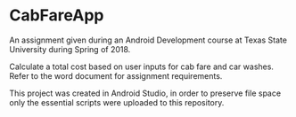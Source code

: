 # CabFareApp
An assignment given during an Android Development course at Texas State University during Spring of 2018.

Calculate a total cost based on user inputs for cab fare and car washes. Refer to the word document for assignment requirements.

This project was created in Android Studio, in order to preserve file space only the essential scripts were uploaded to this repository.
